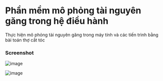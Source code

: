 # Phần mềm mô phỏng tài nguyên găng trong hệ điều hành

Thực hiện mô phỏng tài nguyên găng trong máy tính và các tiến trình bằng bài toán thợ cắt tóc



### Screenshot
![image](https://user-images.githubusercontent.com/80585483/120091190-02d5f000-c133-11eb-9990-06eae6d53b91.png)

![image](https://user-images.githubusercontent.com/80585483/120091202-17b28380-c133-11eb-9cd7-0d94d03cd1e5.png)


